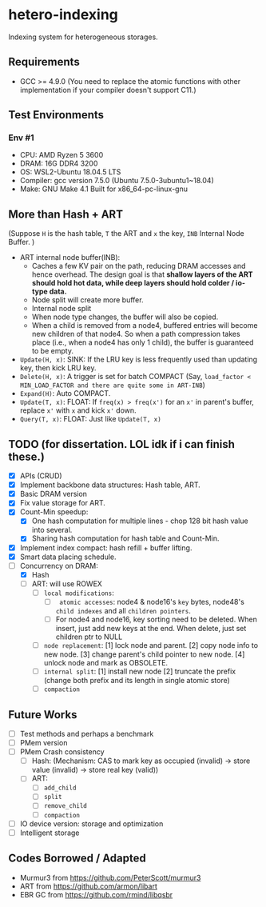 # hetero-indexing
Indexing system for heterogeneous storages. 

## Requirements
- GCC >= 4.9.0 (You need to replace the atomic functions with other implementation if your compiler doesn't support C11.)

## Test Environments
### Env #1
- CPU: AMD Ryzen 5 3600
- DRAM: 16G DDR4 3200
- OS: WSL2-Ubuntu 18.04.5 LTS
- Compiler: gcc version 7.5.0 (Ubuntu 7.5.0-3ubuntu1~18.04)
- Make: GNU Make 4.1 Built for x86_64-pc-linux-gnu

## More than Hash + ART
(Suppose `H` is the hash table, `T` the ART and `x` the key, `INB` Internal Node Buffer. )

- ART internal node buffer(INB):
  - Caches a few KV pair on the path, reducing DRAM accesses and hence overhead. The design goal is that **shallow layers of the ART should hold hot data, while deep layers should hold colder / io-type data.**
  - Node split will create more buffer.
  - Internal node split 
  - When node type changes, the buffer will also be copied.
  - When a child is removed from a node4, buffered entries will become new children of that node4. So when a path compression takes place (i.e., when a node4 has only 1 child), the buffer is guaranteed to be empty.
- `Update(H, x)`: SINK: If the LRU key is less frequently used than updating key, then kick LRU key.
- `Delete(H, x)`: A trigger is set for batch COMPACT (Say, `load_factor < MIN_LOAD_FACTOR and there are quite some in ART-INB`)
- `Expand(H)`: Auto COMPACT.
- `Update(T, x)`: FLOAT: If `freq(x) > freq(x')` for an `x'` in parent's buffer, replace `x'` with `x` and kick `x'` down.
- `Query(T, x)`: FLOAT: Just like `Update(T, x)`

## TODO (for dissertation. LOL idk if i can finish these.)
- [x] APIs (CRUD)
- [x] Implement backbone data structures: Hash table, ART.
- [x] Basic DRAM version
- [x] Fix value storage for ART.
- [x] Count-Min speedup: 
  - [x] One hash computation for multiple lines - chop 128 bit hash value into several.
  - [x] Sharing hash computation for hash table and Count-Min.
- [x] Implement index compact: hash refill + buffer lifting. 
- [x] Smart data placing schedule. 
- [ ] Concurrency on DRAM:
  - [x] Hash
  - [ ] ART: will use ROWEX
    - [ ] `local modifications`:
      - [ ] ` atomic accesses`: node4 & node16's `key` bytes, node48's `child indexes` and all `children pointers`. 
      - [ ] For node4 and node16, key sorting need to be deleted. When insert, just add new keys at the end. When delete, just set children ptr to NULL
    - [ ] `node replacement`: [1] lock node and parent. [2] copy node info to new node. [3] change parent's child pointer to new node. [4] unlock node and mark as OBSOLETE.
    - [ ] `internal split`: [1] install new node [2] truncate the prefix (change both prefix and its length in single atomic store)
    - [ ] `compaction`
## Future Works
- [ ] Test methods and perhaps a benchmark
- [ ] PMem version
- [ ] PMem Crash consistency
  - [ ] Hash: (Mechanism: CAS to mark key as occupied (invalid) -> store value (invalid) -> store real key (valid))
  - [ ] ART:
    - [ ] `add_child`
    - [ ] `split`
    - [ ] `remove_child`
    - [ ] `compaction`
- [ ] IO device version: storage and optimization
- [ ] Intelligent storage

## Codes Borrowed / Adapted
- Murmur3 from https://github.com/PeterScott/murmur3
- ART from https://github.com/armon/libart
- EBR GC from https://github.com/rmind/libqsbr
